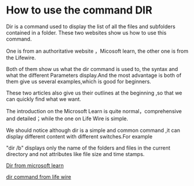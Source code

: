 # How to use the command DIR


Dir is a command used to display the list of all the files and subfolders contained in a folder. These two websites show us how to use this command.

One is from an authoritative website ，Micosoft learn, the other one is from the Lifewire.

Both of them show us what the dir command is used to, the syntax and what the different Parameters display.And the most advantage is both of them give us several examples,which is good for beginners.

These two articles also give us their outlines at the beginning ,so that we can quickly find what we want.

The introduction on the Microsoft Learn is quite normal，comprehensive and detailed；while the one on Life Wire is simple.

We should notice although dir is a simple and common command ,it can display different content with different switches.For example

"dir /b" displays only the name of the folders and files in the current directory and not attributes like file size and time stamps.



[Dir from microsoft learn](https://learn.microsoft.com/en-us/windows-server/administration/windows-commands/dir)

[dir command from life wire](https://www.lifewire.com/dir-command-4050018)
